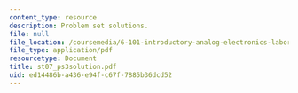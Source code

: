 ```yaml
---
content_type: resource
description: Problem set solutions.
file: null
file_location: /coursemedia/6-101-introductory-analog-electronics-laboratory-spring-2007/ed14486ba436e94fc67f7885b36dcd52_st07_ps3solution.pdf
file_type: application/pdf
resourcetype: Document
title: st07_ps3solution.pdf
uid: ed14486b-a436-e94f-c67f-7885b36dcd52
---
```

